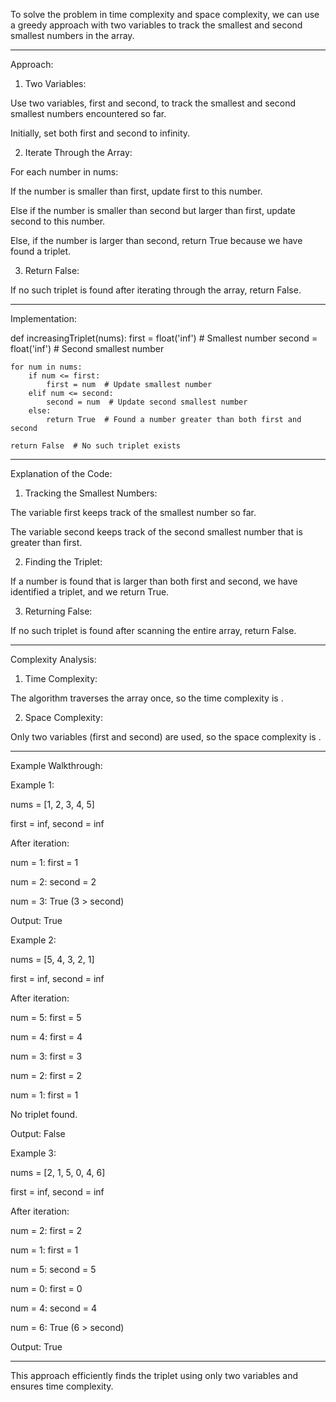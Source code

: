 To solve the problem in  time complexity and  space complexity, we can use a greedy approach with two variables to track the smallest and second smallest numbers in the array.


---

Approach:

1. Two Variables:

Use two variables, first and second, to track the smallest and second smallest numbers encountered so far.

Initially, set both first and second to infinity.



2. Iterate Through the Array:

For each number in nums:

If the number is smaller than first, update first to this number.

Else if the number is smaller than second but larger than first, update second to this number.

Else, if the number is larger than second, return True because we have found a triplet.




3. Return False:

If no such triplet is found after iterating through the array, return False.





---

Implementation:

def increasingTriplet(nums):
    first = float('inf')  # Smallest number
    second = float('inf')  # Second smallest number
    
    for num in nums:
        if num <= first:
            first = num  # Update smallest number
        elif num <= second:
            second = num  # Update second smallest number
        else:
            return True  # Found a number greater than both first and second
    
    return False  # No such triplet exists


---

Explanation of the Code:

1. Tracking the Smallest Numbers:

The variable first keeps track of the smallest number so far.

The variable second keeps track of the second smallest number that is greater than first.



2. Finding the Triplet:

If a number is found that is larger than both first and second, we have identified a triplet, and we return True.



3. Returning False:

If no such triplet is found after scanning the entire array, return False.





---

Complexity Analysis:

1. Time Complexity:

The algorithm traverses the array once, so the time complexity is .



2. Space Complexity:

Only two variables (first and second) are used, so the space complexity is .





---

Example Walkthrough:

Example 1:

nums = [1, 2, 3, 4, 5]

first = inf, second = inf

After iteration:

num = 1: first = 1

num = 2: second = 2

num = 3: True (3 > second)


Output: True


Example 2:

nums = [5, 4, 3, 2, 1]

first = inf, second = inf

After iteration:

num = 5: first = 5

num = 4: first = 4

num = 3: first = 3

num = 2: first = 2

num = 1: first = 1


No triplet found.

Output: False


Example 3:

nums = [2, 1, 5, 0, 4, 6]

first = inf, second = inf

After iteration:

num = 2: first = 2

num = 1: first = 1

num = 5: second = 5

num = 0: first = 0

num = 4: second = 4

num = 6: True (6 > second)


Output: True



---

This approach efficiently finds the triplet using only two variables and ensures  time complexity.

